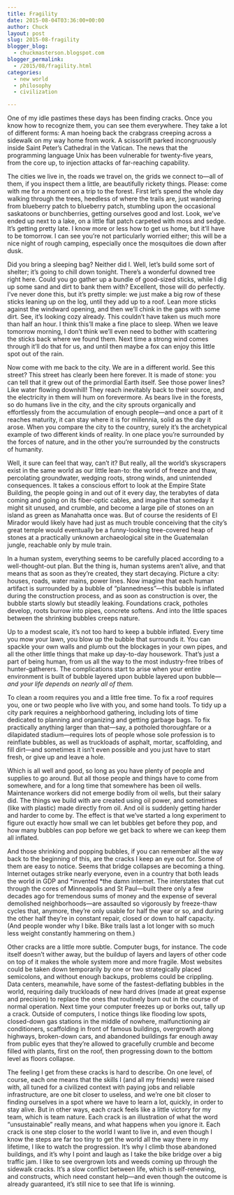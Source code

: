 ```yaml
---
title: Fragility
date: 2015-08-04T03:36:00+00:00
author: Chuck
layout: post
slug: 2015-08-fragility
blogger_blog:
  - chuckmasterson.blogspot.com
blogger_permalink:
  - /2015/08/fragility.html
categories:
  - new world
  - philosophy
  - civilization

---
```

One of my idle pastimes these days has been finding cracks. Once you know how
to recognize them, you can see them everywhere. They take a lot of different
forms: A man hoeing back the crabgrass creeping across a sidewalk on my way
home from work. A scissorlift parked incongruously inside Saint Peter’s
Cathedral in the Vatican. The news that the programming language Unix has been
vulnerable for twenty-five years, from the core up, to injection attacks of
far-reaching capability.

The cities we live in, the roads we travel on, the grids we connect to—all of
them, if you inspect them a little, are beautifully rickety things. Please:
come with me for a moment on a trip to the forest. First let’s spend the whole
day walking through the trees, heedless of where the trails are, just wandering
from blueberry patch to blueberry patch, stumbling upon the occasional
saskatoons or bunchberries, getting ourselves good and lost. Look, we’ve ended
up next to a lake, on a little flat patch carpeted with moss and sedge. It’s
getting pretty late. I know more or less how to get us home, but it’ll have to
be tomorrow. I can see you’re not particularly worried either; this will be a
nice night of rough camping, especially once the mosquitoes die down after
dusk.

Did you bring a sleeping bag? Neither did I. Well, let’s build some sort of
shelter; it’s going to chill down tonight. There’s a wonderful downed tree
right here. Could you go gather up a bundle of good-sized sticks, while I dig
up some sand and dirt to bank them with? Excellent, those will do perfectly.
I’ve never done this, but it’s pretty simple: we just make a big row of these
sticks leaning up on the log, until they add up to a roof. Lean more sticks
against the windward opening, and then we’ll chink in the gaps with some dirt.
See, it’s looking cozy already. This couldn’t have taken us much more than half
an hour. I think this’ll make a fine place to sleep. When we leave tomorrow
morning, I don’t think we’ll even need to bother with scattering the sticks
back where we found them. Next time a strong wind comes through it’ll do that
for us, and until then maybe a fox can enjoy this little spot out of the rain.

Now come with me back to the city. We are in a different world.  See this
street? This street has clearly been here forever. It is made of stone: you can
tell that it grew out of the primordial Earth itself. See those power lines?
Like water flowing downhill! They reach inevitably back to their source, and
the electricity in them will hum on forevermore. As bears live in the forests,
so do humans live in the city, and the city sprouts organically and
effortlessly from the accumulation of enough people—and once a part of it
reaches maturity, it can stay where it is for millennia, solid as the day it
arose. When you compare the city to the country, surely it’s the archetypical
example of two different kinds of reality. In one place you’re surrounded by
the forces of nature, and in the other you’re surrounded by the constructs of
humanity.

Well, it sure can feel that way, can’t it? But really, all the world’s
skyscrapers exist in the same world as our little lean-to: the world of freeze
and thaw, percolating groundwater, wedging roots, strong winds, and unintended
consequences. It takes a conscious effort to look at the Empire State Building,
the people going in and out of it every day, the terabytes of data coming and
going on its fiber-optic cables, and imagine that someday it might sit unused,
and crumble, and become a large pile of stones on an island as green as
Manahatta once was. But of course the residents of El Mirador would likely have
had just as much trouble conceiving that the city’s great temple would
eventually be a funny-looking tree-covered heap of stones at a practically
unknown archaeological site in the Guatemalan jungle, reachable only by mule
train.

In a human system, everything seems to be carefully placed according to a
well-thought-out plan. But the thing is, human systems aren’t alive, and that
means that as soon as they’re created, they start decaying.  Picture a city:
houses, roads, water mains, power lines. Now imagine that each human artifact
is surrounded by a bubble of “plannedness”—this bubble is inflated during the
construction process, and as soon as construction is over, the bubble starts
slowly but steadily leaking. Foundations crack, potholes develop, roots burrow
into pipes, concrete softens. And into the little spaces between the shrinking
bubbles creeps nature.  

Up to a modest scale, it’s not too hard to keep a bubble inflated. Every time
you mow your lawn, you blow up the bubble that surrounds it. You can spackle
your own walls and plumb out the blockages in your own pipes, and all the other
little things that make up day-to-day housework.  That’s just a part of being
human, from us all the way to the most industry-free tribes of
hunter-gatherers. The complications start to arise when your entire environment
is built of bubble layered upon bubble layered upon bubble—*and your life
depends on nearly all of them.*

To clean a room requires you and a little free time. To fix a roof requires
you, one or two people who live with you, and some hand tools. To tidy up a
city park requires a neighborhood gathering, including lots of time dedicated
to planning and organizing and getting garbage bags. To fix practically
anything larger than that—say, a potholed thoroughfare or a dilapidated
stadium—requires lots of people whose sole profession is to reinflate bubbles,
as well as truckloads of asphalt, mortar, scaffolding, and fill dirt—and
sometimes it isn’t even possible and you just have to start fresh, or give up
and leave a hole.

Which is all well and good, so long as you have plenty of people and supplies
to go around. But all those people and things have to come from somewhere, and
for a long time that somewhere has been oil wells. Maintenance workers did not
emerge bodily from oil wells, but their salary did. The things we build with
are created using oil power, and sometimes (like with plastic) made directly
from oil. And oil is suddenly getting harder and harder to come by. The effect
is that we’ve started a long experiment to figure out exactly how small we can
let bubbles get before they pop, and how many bubbles can pop before we get
back to where we can keep them all inflated.

And those shrinking and popping bubbles, if you can remember all the way back
to the beginning of this, are the cracks I keep an eye out for. Some of them
are easy to notice.  Seems that bridge collapses are becoming a thing. Internet
outages strike nearly everyone, even in a country that both leads the world in
GDP and *invented *the damn internet. The interstates that cut through the
cores of Minneapolis and St Paul—built there only a few decades ago for
tremendous sums of money and the expense of several demolished
neighborhoods—are assaulted so vigorously by freeze-thaw cycles that, anymore,
they’re only usable for half the year or so, and during the other half they’re
in constant repair, closed or down to half capacity. (And people wonder why I
bike. Bike trails last a lot longer with so much less weight constantly
hammering on them.)

Other cracks are a little more subtle. Computer bugs, for instance. The code
itself doesn’t wither away, but the buildup of layers and layers of other code
on top of it makes the whole system more and more fragile. Most websites could
be taken down temporarily by one or two strategically placed semicolons, and
without enough backups, problems could be crippling. Data centers, meanwhile,
have some of the fastest-deflating bubbles in the world, requiring daily
truckloads of new hard drives (made at great expense and precision) to replace
the ones that routinely burn out in the course of normal operation. Next time
your computer freezes up or borks out, tally up a crack. Outside of computers,
I notice things like flooding low spots, closed-down gas stations in the middle
of nowhere, malfunctioning air conditioners, scaffolding in front of famous
buildings, overgrowth along highways, broken-down cars, and abandoned buildings
far enough away from public eyes that they’re allowed to gracefully crumble and
become filled with plants, first on the roof, then progressing down to the
bottom level as floors collapse.

The feeling I get from these cracks is hard to describe. On one level, of
course, each one means that the skills I (and all my friends) were raised with,
all tuned for a civilized context with paying jobs and reliable infrastructure,
are one bit closer to useless, and we’re one bit closer to finding ourselves in
a spot where we have to learn a lot, quickly, in order to stay alive. But in
other ways, each crack feels like a little victory for my team, which is team
nature. Each crack is an illustration of what the word “unsustainable” really
means, and what happens when you ignore it. Each crack is one step closer to
the world I want to live in, and even though I know the steps are far too tiny
to get the world all the way there in my lifetime, I like to watch the
progression. It’s why I climb those abandoned buildings, and it’s why I point
and laugh as I take the bike bridge over a big traffic jam. I like to see
overgrown lots and weeds coming up through the sidewalk cracks. It’s a slow
conflict between life, which is self-renewing, and constructs, which need
constant help—and even though the outcome is already guaranteed, it’s still
nice to see that life is winning.
